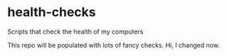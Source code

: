 # health-checks
Scripts that check the health of my computers

This repo will be populated with lots of fancy checks.
Hi, I changed now.
